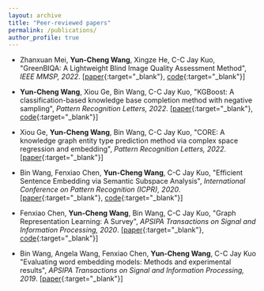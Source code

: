 ```yaml
---
layout: archive
title: "Peer-reviewed papers"
permalink: /publications/
author_profile: true
---
```

* Zhanxuan Mei, __Yun-Cheng Wang__, Xingze He, C-C Jay Kuo,
"GreenBIQA: A Lightweight Blind Image Quality
Assessment Method",
_IEEE MMSP, 2022_.
[[paper](../files/__Short_Resume__221003.pdf){:target="_blank"}, [code](https://github.com/zhanxuanm/GreenBIQA){:target="_blank"}]

* __Yun-Cheng Wang__, Xiou Ge, Bin Wang, C-C Jay Kuo,
"KGBoost: A classification-based knowledge base completion method with negative sampling",
_Pattern Recognition Letters, 2022_.
[[paper](https://www.sciencedirect.com/science/article/abs/pii/S0167865522000939){:target="_blank"}, [code](https://github.com/yunchengwang/KGBoost-KGC){:target="_blank"}]
  
* Xiou Ge, __Yun-Cheng Wang__, Bin Wang, C-C Jay Kuo,
"CORE: A knowledge graph entity type prediction method via complex space regression and embedding",
_Pattern Recognition Letters, 2022_.
[[paper](https://www.sciencedirect.com/science/article/abs/pii/S0167865522000897){:target="_blank"}]
  
* Bin Wang, Fenxiao Chen, __Yun-Cheng Wang__, C-C Jay Kuo,
"Efficient Sentence Embedding via Semantic Subspace Analysis",
_International Conference on Pattern Recognition (ICPR), 2020_.
[[paper](../files/s3e.pdf){:target="_blank"}, [code](https://github.com/BinWang28/Sentence-Embedding-S3E){:target="_blank"}]

* Fenxiao Chen, __Yun-Cheng Wang__, Bin Wang, C-C Jay Kuo,
"Graph Representation Learning: A Survey",
_APSIPA Transactions on Signal and Information Processing, 2020_.
[[paper](../files/graph_emb_survey.pdf){:target="_blank"}, [code](https://github.com/yunchengwang/GRLL){:target="_blank"}]

* Bin Wang, Angela Wang, Fenxiao Chen, __Yun-Cheng Wang__, C-C Jay Kuo
"Evaluating word embedding models: Methods and experimental results",
_APSIPA Transactions on Signal and Information Processing, 2019_.
[[paper](../files/word_emb_survey.pdf){:target="_blank"}]

